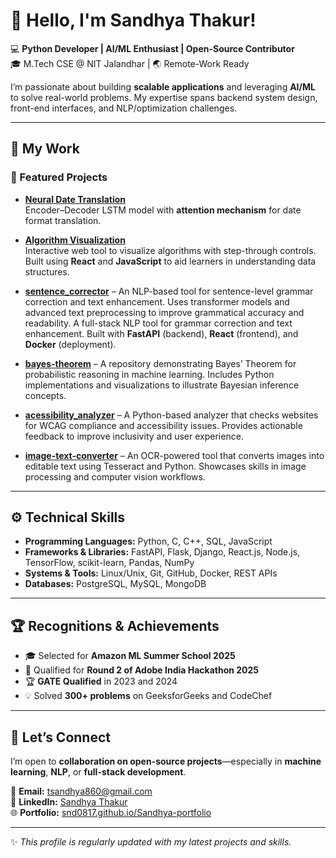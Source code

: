 # 👋 Hello, I'm Sandhya Thakur!

💻 **Python Developer | AI/ML Enthusiast | Open-Source Contributor**  
🎓 M.Tech CSE @ NIT Jalandhar | 🌏 Remote-Work Ready  

I’m passionate about building **scalable applications** and leveraging **AI/ML** to solve real-world problems. My expertise spans backend system design, front-end interfaces, and NLP/optimization challenges.

---

## 🔭 My Work

### 🌟 Featured Projects

- **[Neural Date Translation](https://github.com/snd0817/neural-date-translation)**  
  Encoder–Decoder LSTM model with **attention mechanism** for date format translation.    

- **[Algorithm Visualization](https://github.com/snd0817/algovisi)**  
  Interactive web tool to visualize algorithms with step-through controls. Built using **React** and **JavaScript** to aid learners in understanding data structures.  

- **[sentence_corrector](https://github.com/snd0817/sentence_correcto)** – An NLP-based tool for sentence-level grammar correction and text enhancement. Uses transformer models and advanced text preprocessing to improve grammatical accuracy and readability. A full-stack NLP tool for grammar correction and text enhancement. Built with **FastAPI** (backend), **React** (frontend), and **Docker** (deployment). 
- **[bayes-theorem](https://github.com/snd0817/bayes-theorem)** – A repository demonstrating Bayes’ Theorem for probabilistic reasoning in machine learning. Includes Python implementations and visualizations to illustrate Bayesian inference concepts.
- **[acessibility_analyzer](https://github.com/snd0817/acessibility_analyzer)** – A Python-based analyzer that checks websites for WCAG compliance and accessibility issues. Provides actionable feedback to improve inclusivity and user experience.
- **[image-text-converter](https://github.com/snd0817/image-text-converter)** – An OCR-powered tool that converts images into editable text using Tesseract and Python. Showcases skills in image processing and computer vision workflows.
---

## ⚙️ Technical Skills
- **Programming Languages:** Python, C, C++, SQL, JavaScript  
- **Frameworks & Libraries:** FastAPI, Flask, Django, React.js, Node.js, TensorFlow, scikit-learn, Pandas, NumPy  
- **Systems & Tools:** Linux/Unix, Git, GitHub, Docker, REST APIs  
- **Databases:** PostgreSQL, MySQL, MongoDB  

---

## 🏆 Recognitions & Achievements
- 🎓 Selected for **Amazon ML Summer School 2025**  
- 🏅 Qualified for **Round 2 of Adobe India Hackathon 2025**  
- 🏆 **GATE Qualified** in 2023 and 2024  
- 💡 Solved **300+ problems** on GeeksforGeeks and CodeChef  

---

## 🤝 Let’s Connect
I’m open to **collaboration on open-source projects**—especially in **machine learning**, **NLP**, or **full-stack development**.  

📧 **Email:** [tsandhya860@gmail.com](mailto:tsandhya860@gmail.com)  
🔗 **LinkedIn:** [Sandhya Thakur](https://linkedin.com/in/sandhya-thakur-9113a2215)  
🌐 **Portfolio:** [snd0817.github.io/Sandhya-portfolio](https://snd0817.github.io/Sandhya-portfolio/)  

---

✨ *This profile is regularly updated with my latest projects and skills.*  
